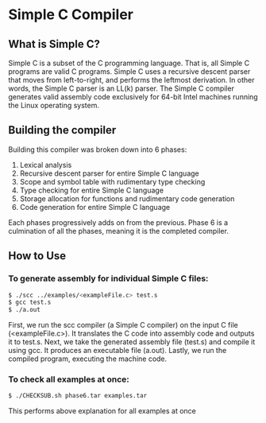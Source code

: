 # Simple C Compiler

## What is Simple C?
Simple C is a subset of the C programming language. That is, all Simple C programs are valid C programs. Simple C uses a recursive descent parser that moves from left-to-right, and performs the leftmost derivation. In other words, the Simple C parser is an LL(k) parser. The Simple C compiler generates valid assembly code exclusively for 64-bit Intel machines running the Linux operating system.

## Building the compiler
Building this compiler was broken down into 6 phases: 
1. Lexical analysis
2. Recursive descent parser for entire Simple C language
3. Scope and symbol table with rudimentary type checking
4. Type checking for entire Simple C language
5. Storage allocation for functions and rudimentary code generation
6. Code generation for entire Simple C language

Each phases progressively adds on from the previous. Phase 6 is a culmination of all the phases, meaning it is the completed compiler.

## How to Use


### To generate assembly for individual Simple C files:
```bash
$ ./scc ../examples/<exampleFile.c> test.s
$ gcc test.s
$ ./a.out
```
First, we run the scc compiler (a Simple C compiler) on the input C file (<exampleFile.c>). It translates the C code into assembly code and outputs it to test.s. Next, we take the generated assembly file (test.s) and compile it using gcc. It produces an executable file (a.out). Lastly, we run the compiled program, executing the machine code.

### To check all examples at once:
```bash
$ ./CHECKSUB.sh phase6.tar examples.tar
```
This performs above explanation for all examples at once
